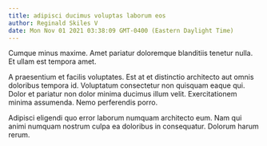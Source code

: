 ```yaml
---
title: adipisci ducimus voluptas laborum eos
author: Reginald Skiles V
date: Mon Nov 01 2021 03:38:09 GMT-0400 (Eastern Daylight Time)
---
```

Cumque minus maxime. Amet pariatur doloremque blanditiis tenetur nulla. Et ullam est tempora amet.

 A praesentium et facilis voluptates. Est at et distinctio architecto aut omnis doloribus tempora id. Voluptatum consectetur non quisquam eaque qui. Dolor et pariatur non dolor minima ducimus illum velit. Exercitationem minima assumenda. Nemo perferendis porro.

 Adipisci eligendi quo error laborum numquam architecto eum. Nam qui animi numquam nostrum culpa ea doloribus in consequatur. Dolorum harum rerum.